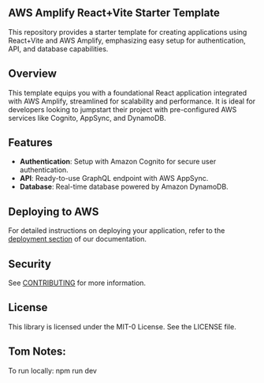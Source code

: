 ## AWS Amplify React+Vite Starter Template

This repository provides a starter template for creating applications using React+Vite and AWS Amplify, emphasizing easy setup for authentication, API, and database capabilities.

## Overview

This template equips you with a foundational React application integrated with AWS Amplify, streamlined for scalability and performance. It is ideal for developers looking to jumpstart their project with pre-configured AWS services like Cognito, AppSync, and DynamoDB.

## Features

- **Authentication**: Setup with Amazon Cognito for secure user authentication.
- **API**: Ready-to-use GraphQL endpoint with AWS AppSync.
- **Database**: Real-time database powered by Amazon DynamoDB.

## Deploying to AWS

For detailed instructions on deploying your application, refer to the [deployment section](https://docs.amplify.aws/react/start/quickstart/#deploy-a-fullstack-app-to-aws) of our documentation.

## Security

See [CONTRIBUTING](CONTRIBUTING.md#security-issue-notifications) for more information.

## License

This library is licensed under the MIT-0 License. See the LICENSE file.


## Tom Notes:
To run locally: npm run dev

